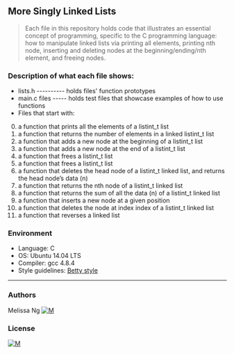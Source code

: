 ## More Singly Linked Lists
> Each file in this repository holds code that illustrates an essential concept of programming,
> specific to the C programming language:
> how to manipulate linked lists via printing all elements, printing nth node, inserting and deleting nodes at the beginning/ending/nth element, and freeing nodes.

### Description of what each file shows:
* lists.h ---------- holds files' function prototypes
* main.c files ----- holds test files that showcase examples of how to use functions
* Files that start with:
0. a function that prints all the elements of a listint_t list
1. a function that returns the number of elements in a linked listint_t list
2. a function that adds a new node at the beginning of a listint_t list
3. a function that adds a new node at the end of a listint_t list
4. a function that frees a listint_t list
5. a function that frees a listint_t list
6. a function that deletes the head node of a listint_t linked list, and returns the head node’s data (n)
7. a function that returns the nth node of a listint_t linked list
8. a function that returns the sum of all the data (n) of a listint_t linked list
9. a function that inserts a new node at a given position
10. a function that deletes the node at index index of a listint_t linked list
100. a function that reverses a linked list

### Environment
* Language: C
* OS: Ubuntu 14.04 LTS
* Compiler: gcc 4.8.4
* Style guidelines: [Betty style](https://github.com/holbertonschool/Betty/wiki)

---
### Authors
Melissa Ng [![M](https://upload.wikimedia.org/wikipedia/fr/thumb/c/c8/Twitter_Bird.svg/30px-Twitter_Bird.svg.png)](https://twitter.com/MelissaNg__)

### License
 [![M](https://www.holbertonschool.com/holberton-logo-simple-200s.png)](https://www.holbertonschool.com)

